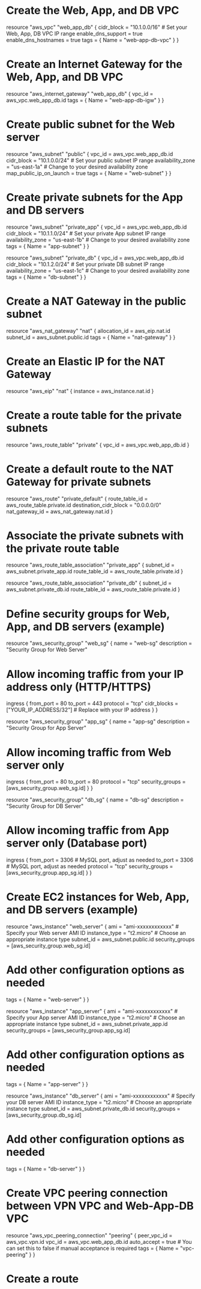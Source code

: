

# Create the Web, App, and DB VPC
resource "aws_vpc" "web_app_db" {
  cidr_block = "10.1.0.0/16" # Set your Web, App, DB VPC IP range
  enable_dns_support = true
  enable_dns_hostnames = true
  tags = {
    Name = "web-app-db-vpc"
  }
}

# Create an Internet Gateway for the Web, App, and DB VPC
resource "aws_internet_gateway" "web_app_db" {
  vpc_id = aws_vpc.web_app_db.id
  tags = {
    Name = "web-app-db-igw"
  }
}

# Create public subnet for the Web server
resource "aws_subnet" "public" {
  vpc_id     = aws_vpc.web_app_db.id
  cidr_block = "10.1.0.0/24" # Set your public subnet IP range
  availability_zone = "us-east-1a" # Change to your desired availability zone
  map_public_ip_on_launch = true
  tags = {
    Name = "web-subnet"
  }
}

# Create private subnets for the App and DB servers
resource "aws_subnet" "private_app" {
  vpc_id     = aws_vpc.web_app_db.id
  cidr_block = "10.1.1.0/24" # Set your private App subnet IP range
  availability_zone = "us-east-1b" # Change to your desired availability zone
  tags = {
    Name = "app-subnet"
  }
}

resource "aws_subnet" "private_db" {
  vpc_id     = aws_vpc.web_app_db.id
  cidr_block = "10.1.2.0/24" # Set your private DB subnet IP range
  availability_zone = "us-east-1c" # Change to your desired availability zone
  tags = {
    Name = "db-subnet"
  }
}

# Create a NAT Gateway in the public subnet
resource "aws_nat_gateway" "nat" {
  allocation_id = aws_eip.nat.id
  subnet_id    = aws_subnet.public.id
  tags = {
    Name = "nat-gateway"
  }
}

# Create an Elastic IP for the NAT Gateway
resource "aws_eip" "nat" {
  instance = aws_instance.nat.id
}

# Create a route table for the private subnets
resource "aws_route_table" "private" {
  vpc_id = aws_vpc.web_app_db.id
}

# Create a default route to the NAT Gateway for private subnets
resource "aws_route" "private_default" {
  route_table_id         = aws_route_table.private.id
  destination_cidr_block = "0.0.0.0/0"
  nat_gateway_id         = aws_nat_gateway.nat.id
}

# Associate the private subnets with the private route table
resource "aws_route_table_association" "private_app" {
  subnet_id      = aws_subnet.private_app.id
  route_table_id = aws_route_table.private.id
}

resource "aws_route_table_association" "private_db" {
  subnet_id      = aws_subnet.private_db.id
  route_table_id = aws_route_table.private.id
}

# Define security groups for Web, App, and DB servers (example)
resource "aws_security_group" "web_sg" {
  name        = "web-sg"
  description = "Security Group for Web Server"
  
  # Allow incoming traffic from your IP address only (HTTP/HTTPS)
  ingress {
    from_port   = 80
    to_port     = 443
    protocol    = "tcp"
    cidr_blocks = ["YOUR_IP_ADDRESS/32"] # Replace with your IP address
  }
}

resource "aws_security_group" "app_sg" {
  name        = "app-sg"
  description = "Security Group for App Server"
  
  # Allow incoming traffic from Web server only
  ingress {
    from_port   = 80
    to_port     = 80
    protocol    = "tcp"
    security_groups = [aws_security_group.web_sg.id]
  }
}

resource "aws_security_group" "db_sg" {
  name        = "db-sg"
  description = "Security Group for DB Server"
  
  # Allow incoming traffic from App server only (Database port)
  ingress {
    from_port   = 3306 # MySQL port, adjust as needed
    to_port     = 3306 # MySQL port, adjust as needed
    protocol    = "tcp"
    security_groups = [aws_security_group.app_sg.id]
  }
}

# Create EC2 instances for Web, App, and DB servers (example)
resource "aws_instance" "web_server" {
  ami           = "ami-xxxxxxxxxxxx" # Specify your Web server AMI ID
  instance_type = "t2.micro" # Choose an appropriate instance type
  subnet_id     = aws_subnet.public.id
  security_groups = [aws_security_group.web_sg.id]
  # Add other configuration options as needed
  tags = {
    Name = "web-server"
  }
}

resource "aws_instance" "app_server" {
  ami           = "ami-xxxxxxxxxxxx" # Specify your App server AMI ID
  instance_type = "t2.micro" # Choose an appropriate instance type
  subnet_id     = aws_subnet.private_app.id
  security_groups = [aws_security_group.app_sg.id]
  # Add other configuration options as needed
  tags = {
    Name = "app-server"
  }
}

resource "aws_instance" "db_server" {
  ami           = "ami-xxxxxxxxxxxx" # Specify your DB server AMI ID
  instance_type = "t2.micro" # Choose an appropriate instance type
  subnet_id     = aws_subnet.private_db.id
  security_groups = [aws_security_group.db_sg.id]
  # Add other configuration options as needed
  tags = {
    Name = "db-server"
  }
}

# Create VPC peering connection between VPN VPC and Web-App-DB VPC
resource "aws_vpc_peering_connection" "peering" {
  peer_vpc_id          = aws_vpc.vpn.id
  vpc_id               = aws_vpc.web_app_db.id
  auto_accept          = true # You can set this to false if manual acceptance is required
  tags = {
    Name = "vpc-peering"
  }
}

# Create a route
